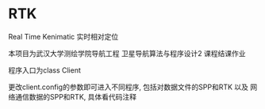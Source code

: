 # RTK
Real Time Kenimatic 实时相对定位

本项目为武汉大学测绘学院导航工程 卫星导航算法与程序设计2 课程结课作业

程序入口为class Client

更改client.config的参数即可进入不同程序, 包括对数据文件的SPP和RTK 以及 网络通信数据的SPP和RTK, 具体看代码注释
